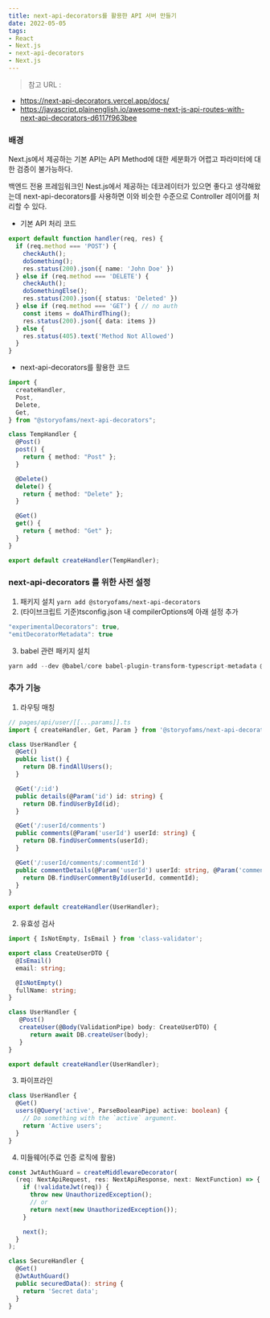 ```yaml
---
title: next-api-decorators를 활용한 API 서버 만들기
date: 2022-05-05
tags:
- React
- Next.js
- next-api-decorators
- Next.js
---
```


> 
> 참고 URL : 
- https://next-api-decorators.vercel.app/docs/
- https://javascript.plainenglish.io/awesome-next-js-api-routes-with-next-api-decorators-d6117f963bee
> 

### 배경 
Next.js에서 제공하는 기본 API는 API Method에 대한 세분화가 어렵고 파라미터에 대한 검증이 불가능하다. 

백엔드 전용 프레임워크인 Nest.js에서 제공하는 데코레이터가 있으면 좋다고 생각해왔는데
next-api-decorators를 사용하면 이와 비슷한 수준으로 Controller 레이어를 처리할 수 있다. 

- 기본 API 처리 코드 
```typescript
export default function handler(req, res) {
  if (req.method === 'POST') {
    checkAuth();
    doSomething();
    res.status(200).json({ name: 'John Doe' })
  } else if (req.method === 'DELETE') {
    checkAuth();
    doSomethingElse();
    res.status(200).json({ status: 'Deleted' })
  } else if (req.method === 'GET') { // no auth
    const items = doAThirdThing();
    res.status(200).json({ data: items })
  } else {
    res.status(405).text('Method Not Allowed')
  }
}
```

- next-api-decorators를 활용한 코드
```typescript
import {
  createHandler,
  Post,
  Delete,
  Get,
} from "@storyofams/next-api-decorators";

class TempHandler {
  @Post()
  post() {
    return { method: "Post" };
  }

  @Delete()
  delete() {
    return { method: "Delete" };
  }

  @Get()
  get() {
    return { method: "Get" };
  }
}

export default createHandler(TempHandler);
```

### next-api-decorators 를 위한 사전 설정
1. 패키지 설치
`yarn add @storyofams/next-api-decorators`
2. (타이브크립트 기준)tsconfig.json 내 compilerOptions에 아래 설정 추가
```typescript
"experimentalDecorators": true,
"emitDecoratorMetadata": true
```
3. babel 관련 패키지 설치
```typescript
yarn add --dev @babel/core babel-plugin-transform-typescript-metadata @babel/plugin-proposal-decorators babel-plugin-parameter-decorator
```

### 추가 기능
1. 라우팅 매칭 
```typescript
// pages/api/user/[[...params]].ts
import { createHandler, Get, Param } from '@storyofams/next-api-decorators';

class UserHandler {
  @Get()
  public list() {
    return DB.findAllUsers();
  }

  @Get('/:id')
  public details(@Param('id') id: string) {
    return DB.findUserById(id);
  }

  @Get('/:userId/comments')
  public comments(@Param('userId') userId: string) {
    return DB.findUserComments(userId);
  }

  @Get('/:userId/comments/:commentId')
  public commentDetails(@Param('userId') userId: string, @Param('commentId') commentId: string) {
    return DB.findUserCommentById(userId, commentId);
  }
}

export default createHandler(UserHandler);
```
2. 유효성 검사
```typescript
import { IsNotEmpty, IsEmail } from 'class-validator';

export class CreateUserDTO {
  @IsEmail()
  email: string;

  @IsNotEmpty()
  fullName: string;
}

class UserHandler {
   @Post()
   createUser(@Body(ValidationPipe) body: CreateUserDTO) {
      return await DB.createUser(body);
   }
}

export default createHandler(UserHandler);
```

3. 파이프라인
```typescript
class UserHandler {
  @Get()
  users(@Query('active', ParseBooleanPipe) active: boolean) {
    // Do something with the `active` argument.
    return 'Active users';
  }
}
```

4. 미들웨어(주료 인증 로직에 활용)
```typescript
const JwtAuthGuard = createMiddlewareDecorator(
  (req: NextApiRequest, res: NextApiResponse, next: NextFunction) => {
    if (!validateJwt(req)) {
      throw new UnauthorizedException();
      // or
      return next(new UnauthorizedException());
    }

    next();
  }
);

class SecureHandler {
  @Get()
  @JwtAuthGuard()
  public securedData(): string {
    return 'Secret data';
  }
}
```
